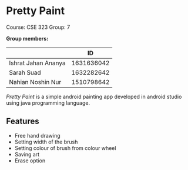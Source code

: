 # Pretty Paint

Course: CSE 323
Group: 7

**Group members:**


|                |ID                          |
|----------------|-------------------------------|
|Ishrat Jahan Ananya|1631636042             |
|Sarah Suad      |1632282642            |
|Nahian Noshin Nur         |1510798642           |


*Pretty Paint* is a simple android painting app developed in android studio using java programming language.

## Features
* Free hand drawing
* Setting width of the brush
* Setting colour of brush from colour wheel
* Saving art
* Erase option
